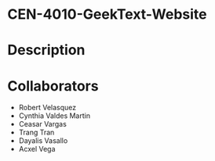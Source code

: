 # CEN-4010-GeekText-Website

# Description

# Collaborators
- Robert Velasquez
- Cynthia Valdes Martin
- Ceasar Vargas
- Trang Tran
- Dayalis Vasallo
- Acxel Vega
